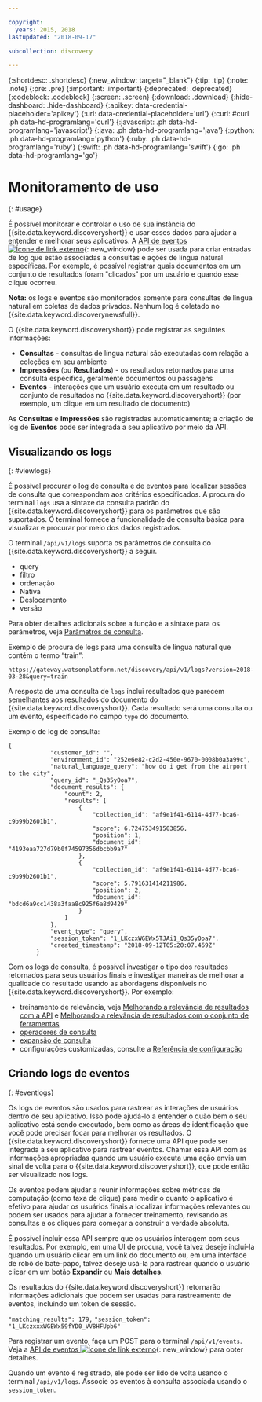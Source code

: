 ```yaml
---

copyright:
  years: 2015, 2018
lastupdated: "2018-09-17"

subcollection: discovery

---
```


{:shortdesc: .shortdesc}
{:new_window: target="_blank"}
{:tip: .tip}
{:note: .note}
{:pre: .pre}
{:important: .important}
{:deprecated: .deprecated}
{:codeblock: .codeblock}
{:screen: .screen}
{:download: .download}
{:hide-dashboard: .hide-dashboard}
{:apikey: data-credential-placeholder='apikey'} 
{:url: data-credential-placeholder='url'}
{:curl: #curl .ph data-hd-programlang='curl'}
{:javascript: .ph data-hd-programlang='javascript'}
{:java: .ph data-hd-programlang='java'}
{:python: .ph data-hd-programlang='python'}
{:ruby: .ph data-hd-programlang='ruby'}
{:swift: .ph data-hd-programlang='swift'}
{:go: .ph data-hd-programlang='go'}

# Monitoramento de uso
{: #usage}

É possível monitorar e controlar o uso de sua instância do {{site.data.keyword.discoveryshort}} e usar esses dados para ajudar a entender e melhorar seus aplicativos. A [API de eventos ![Ícone de link externo](../../icons/launch-glyph.svg "Ícone de link externo")](https://{DomainName}/apidocs/discovery#create-event){: new_window} pode ser usada para criar entradas de log que estão associadas a consultas e ações de língua natural específicas. Por exemplo, é possível registrar quais documentos em um conjunto de resultados foram "clicados" por um usuário e quando esse clique ocorreu.

**Nota:** os logs e eventos são monitorados somente para consultas de língua natural em coletas de dados privados. Nenhum log é coletado no  {{site.data.keyword.discoverynewsfull}}.

O {{site.data.keyword.discoveryshort}}  pode registrar as seguintes informações:
- **Consultas** - consultas de língua natural são executadas com relação a coleções em seu ambiente 
- **Impressões** (ou **Resultados**) - os resultados retornados para uma consulta específica, geralmente documentos ou passagens 
- **Eventos** - interações que um usuário executa em um resultado ou conjunto de resultados no {{site.data.keyword.discoveryshort}} (por exemplo, um clique em um resultado de documento)

As **Consultas** e **Impressões** são registradas automaticamente; a criação de log de **Eventos** pode ser integrada a seu aplicativo por meio da API.

## Visualizando os logs
{: #viewlogs}

É possível procurar o log de consulta e de eventos para localizar sessões de consulta que correspondam aos critérios especificados. A procura do terminal `logs` usa a sintaxe da consulta padrão do {{site.data.keyword.discoveryshort}} para os parâmetros que são suportados. O terminal fornece a funcionalidade de consulta básica para visualizar e procurar por meio dos dados registrados.  

O terminal `/api/v1/logs` suporta os parâmetros de consulta do {{site.data.keyword.discoveryshort}} a seguir.
- query 
- filtro
- ordenação
- Nativa 
- Deslocamento
- versão

Para obter detalhes adicionais sobre a função e a sintaxe para os parâmetros, veja [Parâmetros de consulta](/docs/services/discovery?topic=discovery-query-parameters#query-parameters).

Exemplo de procura de logs para uma consulta de língua natural que contém o termo “train”:

` https://gateway.watsonplatform.net/discovery/api/v1/logs?version=2018-03-28&query=train `

A resposta de uma consulta de `logs` inclui resultados que parecem semelhantes aos resultados do documento do {{site.data.keyword.discoveryshort}}. Cada resultado será uma consulta ou um evento, especificado no campo `type` do documento.  

Exemplo de log de consulta:

```
{
            "customer_id": "",
            "environment_id": "252e6e82-c2d2-450e-9670-0008b0a3a99c",
            "natural_language_query": "how do i get from the airport to the city",
            "query_id": "_Qs35yOoa7",
            "document_results": {
                "count": 2,
                "results": [
                    {
                        "collection_id": "af9e1f41-6114-4d77-bca6-c9b99b2601b1",
                        "score": 6.724753491503856,
                        "position": 1,
                        "document_id": "4193eaa727d79b0f74597356dbcbb9a7"
                    },
                    {
                        "collection_id": "af9e1f41-6114-4d77-bca6-c9b99b2601b1",
                        "score": 5.791631414211986,
                        "position": 2,
                        "document_id": "bdcd6a9cc1438a3faa8c925f6a8d9429"
                    }
                ]
            },
            "event_type": "query",
            "session_token": "1_LKczxWGEWx5TJAi1_Qs35yOoa7",
            "created_timestamp": "2018-09-12T05:20:07.469Z"
        }
```

Com os logs de consulta, é possível investigar o tipo dos resultados retornados para seus usuários finais e investigar maneiras de melhorar a qualidade do resultado usando as abordagens disponíveis no {{site.data.keyword.discoveryshort}}. Por exemplo: 
- treinamento de relevância, veja [Melhorando a relevância de resultados com a API](/docs/services/discovery?topic=discovery-improving-result-relevance-with-the-api#improving-result-relevance-with-the-api) e [Melhorando a relevância de resultados com o conjunto de ferramentas](/docs/services/discovery?topic=discovery-improving-result-relevance-with-the-tooling#improving-result-relevance-with-the-tooling)
- [operadores de consulta](/docs/services/discovery?topic=discovery-query-operators#query-operators)
- [ expansão de consulta ](/docs/services/discovery?topic=discovery-query-concepts#query-expansion)
- configurações customizadas, consulte a  [ Referência de configuração ](/docs/services/discovery?topic=discovery-configref#configref)

## Criando logs de eventos
{: #eventlogs}

Os logs de eventos são usados para rastrear as interações de usuários dentro de seu aplicativo. Isso pode ajudá-lo a entender o quão bem o seu aplicativo está sendo executado, bem como as áreas de identificação que você pode precisar focar para melhorar os resultados. O {{site.data.keyword.discoveryshort}} fornece uma API que pode ser integrada a seu aplicativo para rastrear eventos. Chamar essa API com as informações apropriadas quando um usuário executa uma ação envia um sinal de volta para o {{site.data.keyword.discoveryshort}}, que pode então ser visualizado nos logs. 

Os eventos podem ajudar a reunir informações sobre métricas de computação (como taxa de clique) para medir o quanto o aplicativo é efetivo para ajudar os usuários finais a localizar informações relevantes ou podem ser usados para ajudar a fornecer treinamento, revisando as consultas e os cliques para começar a construir a verdade absoluta. 

É possível incluir essa API sempre que os usuários interagem com seus resultados. Por exemplo, em uma UI de procura, você talvez deseje incluí-la quando um usuário clicar em um link do documento ou, em uma interface de robô de bate-papo, talvez deseje usá-la para rastrear quando o usuário clicar em um botão **Expandir** ou **Mais detalhes**.

Os resultados do {{site.data.keyword.discoveryshort}} retornarão informações adicionais que podem ser usadas para rastreamento de eventos, incluindo um token de sessão. 

` "matching_results": 179, `  ` "session_token": "1_LKczxxxWGEWx59fYD0_VV8HFUpb6" `

Para registrar um evento, faça um POST para o terminal `/api/v1/events`. Veja a
[API de eventos ![Ícone de link externo](../../icons/launch-glyph.svg "Ícone de link externo")](https://{DomainName}/apidocs/discovery#create-event){: new_window} para obter detalhes.

Quando um evento é registrado, ele pode ser lido de volta usando o terminal `/api/v1/logs`. Associe os eventos à consulta associada usando o `session_token`.
